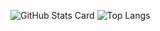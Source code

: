 ![GitHub Stats Card](https://github-readme-stats.vercel.app/api?username=kogepanh&show_icons=true&count_private=true&theme=tokyonight&hide=contribs,stars)
![Top Langs](https://github-readme-stats.vercel.app/api/top-langs/?username=kogepanh&theme=tokyonight&layout=compact)

